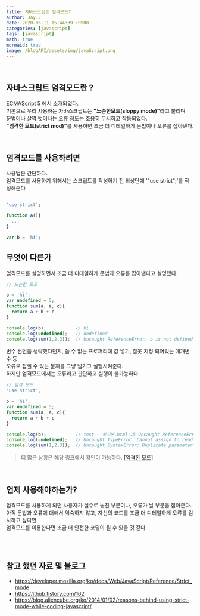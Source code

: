 ```yaml
---
title: 자바스크립트 엄격모드?
author: Jay.J
date: 2020-06-11 15:44:39 +0900
categories: [javascript]
tags: [javascript]
math: true
mermaid: true
image: /blogAPI/assets/img/javaScript.png
---
```


<br>

## 자바스크립트 엄격모드란 ?

ECMAScript 5 에서 소개되었다.<br>
기본으로 우리 사용하는 자바스크립트는 <b>"느슨한모드(sloppy mode)"</b>라고 불리며<br>
문법이나 살짝 벗어나는 오류 정도는 조용히 무시하고 작동되었다.<br>
<b>"엄격한 모드(strict mod)"</b>를 사용하면 조금 더 디테일하게 문법이나 오류를 잡아낸다.

<br>

## 엄격모드를 사용하려면

사용법은 간단하다. <br>
엄격모드를 사용하기 위해서는 스크립트를 작성하기 전 최상단에 '"use strict";'를 작성해준다<br>

```js

'use strict';

function A(){
  ...
}

var b = 'hi';

```

## 무엇이 다른가

엄격모드를 설명하면서 조금 더 디테일하게 문법과 오류를 잡아낸다고 설명했다.<br>

```js
// 느슨한 모드

b = 'hi';
var undefined = 5;
function sum(a, a, c){
  return a + b + c
}

console.log(b);           // hi
console.log(undefined);   // undefined
console.log(sum(1,2,3));  // Uncaught ReferenceError: b is not defined at sum

```

변수 선언을 생략했다던지, 쓸 수 없는 프로퍼티에 값 넣기, 잘못 지정 되어있는 매개변수 등<br>
오류로 잡힐 수 있는 문제를 그냥 넘기고 실행시켜준다.<br>
하지만 엄격모드에서는 오류라고 판단하고 실행이 불가능하다.


```js
// 엄격 모드
'use strict';

b = 'hi';
var undefined = 5;
function sum(a, a, c){
  return a + b + c
}

console.log(b);           // test - 복사본.html:15 Uncaught ReferenceError: b is not defined
console.log(undefined);   // Uncaught TypeError: Cannot assign to read only property 'undefined' of object '#<Window>'
console.log(sum(1,2,3));  // Uncaught SyntaxError: Duplicate parameter name not allowed in this context

```
> 더 많은 상황은 해당 링크에서 확인이 가능하다. <a href="https://developer.mozilla.org/ko/docs/Web/JavaScript/Reference/Strict_mode">[엄격한 모드]</a>

<br>

## 언제 사용해야하는가?

엄격모드를 사용하게 되면 사용자가 실수로 놓친 부분이나, 오류가 날 부분을 잡아준다.<br>
아직 문법과 오류에 대해서 익숙하지 않고, 자신의 코드를 조금 더 디테일하게 오류를 검사하고 싶다면<br>
엄격모드를 이용한다면 조금 더 안전한 코딩이 될 수 있을 것 같다.

<br>
<br>

## 참고 했던 자료 및 블로그
 - <a href="https://developer.mozilla.org/ko/docs/Web/JavaScript/Reference/Strict_mode" target="_blank">https://developer.mozilla.org/ko/docs/Web/JavaScript/Reference/Strict_mode</a>
 - <a href="https://ithub.tistory.com/162" target="_blank">https://ithub.tistory.com/162</a>
 - <a href="https://blog.aliencube.org/ko/2014/01/02/reasons-behind-using-strict-mode-while-coding-javascript/" target="_blank">https://blog.aliencube.org/ko/2014/01/02/reasons-behind-using-strict-mode-while-coding-javascript/</a>
